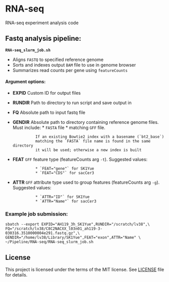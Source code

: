 # RNA-seq
RNA-seq experiment analysis code

## Fastq analysis pipeline:

__`RNA-seq_slurm_job.sh`__

* Aligns `FASTQ` to specified reference genome
* Sorts and indexes output `BAM` file to use in genome browser
* Summarizes read counts per gene using `featureCounts`

#### Argument options:

* __EXPID__     Custom ID for output files

* __RUNDIR__    Path to directory to run script and save output in

* __FQ__        Absolute path to input fastq file

* __GENDIR__    Absolute path to directory containing reference genome files.
                Must include:
                * `FASTA` file
                * matching `GFF` file.
                
                If an existing Bowtie2 index with a basename (`bt2_base`)
                matching the `FASTA` file name is found in the same directory
                it will be used; otherwise a new index is built
* __FEAT__      `GFF` feature type (featureCounts arg `-t`).
                Suggested values:
                
                * `FEAT="gene"` for SK1Yue
                * `FEAT="CDS"` for sacCer3 

* __ATTR__      `GFF` attribute type used to group features (featureCounts arg `-g`).
                Suggested values:
                
                * `ATTR="ID"` for SK1Yue
                * `ATTR="Name"` for sacCer3

### Example job submission:

```
sbatch --export EXPID="AH119_3h_SK1Yue",RUNDIR="/scratch/lv38",\
FQ="/scratch/lv38/C8C2NACXX_l03n01_ah119-3-030316.3510000004e291.fastq.gz",\
GENDIR="/home/lv38/Library/SK1Yue",FEAT="exon",ATTR="Name" \
~/Pipeline/RNA-seq/RNA-seq_slurm_job.sh
```

## License
This project is licensed under the terms of the MIT license. See [LICENSE](LICENSE) file for details.
